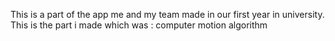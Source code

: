 This is a part of the app me and my team made in our first year in university.
This is the part i made which was : computer motion algorithm

